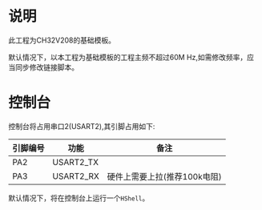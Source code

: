 # 说明

此工程为CH32V208的基础模板。

默认情况下，以本工程为基础模板的工程主频不超过60M Hz,如需修改频率，应当同步修改链接脚本。

# 控制台

控制台将占用串口2(USART2),其引脚占用如下:

| 引脚编号 | 功能      | 备注                         |
| -------- | --------- | ---------------------------- |
| PA2      | USART2_TX |                              |
| PA3      | USART2_RX | 硬件上需要上拉(推荐100k电阻) |

默认情况下，将在控制台上运行一个`HShell`。